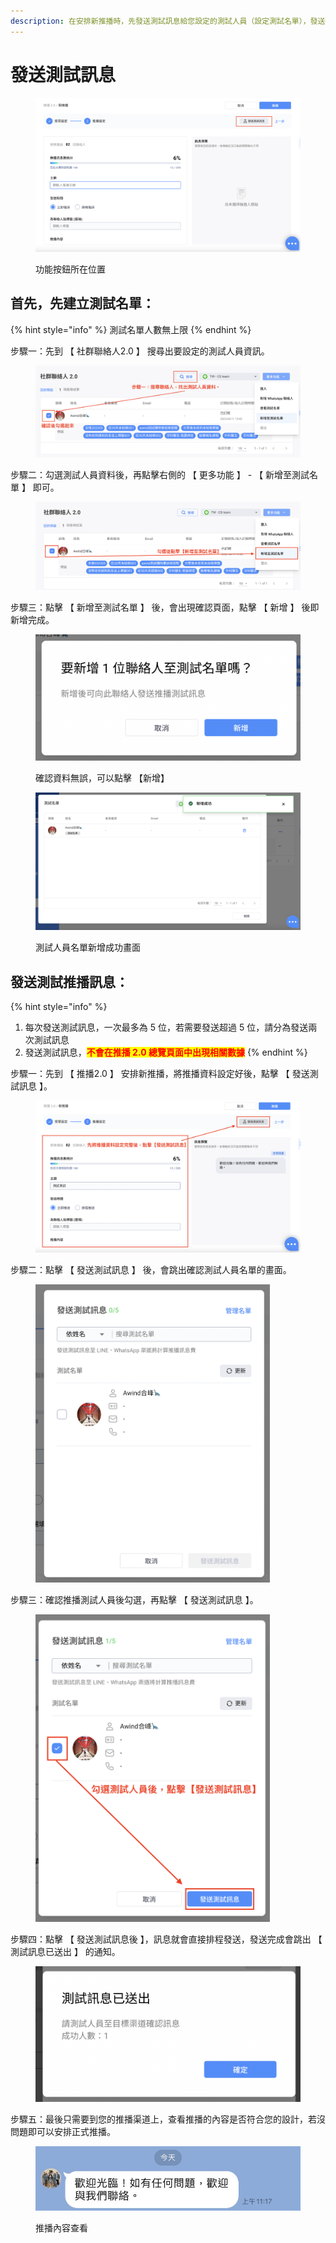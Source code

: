 ```yaml
---
description: 在安排新推播時，先發送測試訊息給您設定的測試人員（設定測試名單），發送後能夠在 LINE 官方帳號中預覽推播畫面，確認無誤後再安排發送正式推播給消費者。
---
```


# 發送測試訊息

<figure><img src="../../../.gitbook/assets/截圖 2024-06-28 上午10.37.50.png" alt=""><figcaption><p>功能按鈕所在位置</p></figcaption></figure>

## 首先，先建立測試名單：

{% hint style="info" %}
測試名單人數無上限
{% endhint %}

步驟一：先到 【 社群聯絡人2.0 】 搜尋出要設定的測試人員資訊。

<figure><img src="../../../.gitbook/assets/截圖 2024-06-28 上午10.50.25.png" alt=""><figcaption></figcaption></figure>

步驟二：勾選測試人員資料後，再點擊右側的 【 更多功能 】 - 【 新增至測試名單 】 即可。

<figure><img src="../../../.gitbook/assets/截圖 2024-06-28 上午10.55.31.png" alt=""><figcaption></figcaption></figure>

步驟三：點擊 【 新增至測試名單 】 後，會出現確認頁面，點擊 【 新增 】 後即新增完成。

<figure><img src="../../../.gitbook/assets/截圖 2024-06-28 上午10.57.20.png" alt=""><figcaption><p>確認資料無誤，可以點擊 【新增】</p></figcaption></figure>

<figure><img src="../../../.gitbook/assets/截圖 2024-06-28 上午10.57.37.png" alt=""><figcaption><p>測試人員名單新增成功畫面</p></figcaption></figure>

## 發送測試推播訊息：

{% hint style="info" %}
1. 每次發送測試訊息，一次最多為 5 位，若需要發送超過 5 位，請分為發送兩次測試訊息
2. 發送測試訊息，<mark style="color:red;">**不會在推播 2.0 總覽頁面中出現相關數據**</mark>
{% endhint %}

步驟一：先到 【 推播2.0 】 安排新推播，將推播資料設定好後，點擊 【 發送測試訊息 】。

<figure><img src="../../../.gitbook/assets/截圖 2024-06-28 上午11.05.08.png" alt=""><figcaption></figcaption></figure>

步驟二：點擊 【 發送測試訊息 】 後，會跳出確認測試人員名單的畫面。

<figure><img src="../../../.gitbook/assets/截圖 2024-06-28 上午11.09.45.png" alt="" width="375"><figcaption></figcaption></figure>

步驟三：確認推播測試人員後勾選，再點擊 【 發送測試訊息 】。

<figure><img src="../../../.gitbook/assets/截圖 2024-06-28 上午11.09.59.png" alt="" width="375"><figcaption></figcaption></figure>

步驟四：點擊 【 發送測試訊息後 】，訊息就會直接排程發送，發送完成會跳出 【 測試訊息已送出 】 的通知。

<figure><img src="../../../.gitbook/assets/截圖 2024-06-28 上午11.17.15.png" alt=""><figcaption></figcaption></figure>

步驟五：最後只需要到您的推播渠道上，查看推播的內容是否符合您的設計，若沒問題即可以安排正式推播。

<figure><img src="../../../.gitbook/assets/測試訊息.jpg" alt=""><figcaption><p>推播內容查看</p></figcaption></figure>

